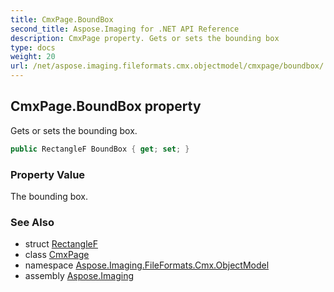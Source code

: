```yaml
---
title: CmxPage.BoundBox
second_title: Aspose.Imaging for .NET API Reference
description: CmxPage property. Gets or sets the bounding box
type: docs
weight: 20
url: /net/aspose.imaging.fileformats.cmx.objectmodel/cmxpage/boundbox/
---
```

## CmxPage.BoundBox property

Gets or sets the bounding box.

```csharp
public RectangleF BoundBox { get; set; }
```

### Property Value

The bounding box.

### See Also

* struct [RectangleF](../../../aspose.imaging/rectanglef/)
* class [CmxPage](../)
* namespace [Aspose.Imaging.FileFormats.Cmx.ObjectModel](../../cmxpage/)
* assembly [Aspose.Imaging](../../../)


